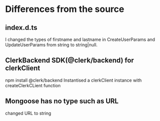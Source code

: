 
# Differences from the source

## index.d.ts

I changed the types of firstname and lastname in CreateUserParams and UpdateUserParams from string to string|null.

## ClerkBackend SDK(@clerk/backend) for clerkClient

npm install @clerk/backend
Instantised a clerkClient instance with createClerkCLient function

## Mongoose has no type such as URL

changed URL to string
